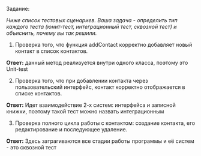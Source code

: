 Задание:

*Ниже список тестовых сценариев. Ваша задача - определить тип каждого теста (юнит-тест, интеграционный тест, сквозной тест) и объяснить, почему вы так решили.*

1. Проверка того, что функция addContact корректно добавляет новый контакт в список контактов.

**Ответ:** данный метод реализуется внутри одного класса, поэтому это Unit-test

2. Проверка того, что при добавлении контакта через пользовательский интерфейс, контакт корректно отображается в списке контактов.

**Ответ:** Идет взаимодействие 2-х систем: интерфейса и записной книжки, поэтому такой тест можно назвать интеграционным

3. Проверка полного цикла работы с контактом: создание контакта, его редактирование и последующее удаление.

**Ответ:** Здесь затрагиваются все стадии работы программы и её систем - это сквозной тест

   